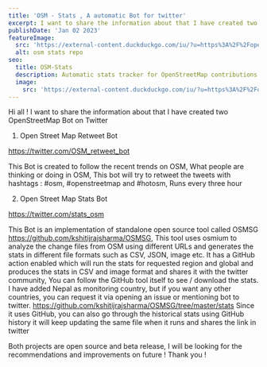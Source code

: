 ```yaml
---
title: 'OSM - Stats , A automatic Bot for twitter'
excerpt: I want to share the information about that I have created two OpenStreetMap Bot on Twitter 
publishDate: 'Jan 02 2023'
featureImage:
  src: 'https://external-content.duckduckgo.com/iu/?u=https%3A%2F%2Fopengraph.githubassets.com%2Fd603a5590d9dd857fe76cba598b77795a16e65b50fb13a8e21603e58d40169f6%2Fkshitijrajsharma%2FOSMSG&f=1&nofb=1&ipt=88ecbc64f4ae00edbc71e8ed3a9d56f72bc64ff311956f8b06973866a76f1288&ipo=images'
  alt: osm stats repo
seo:
  title: OSM-Stats
  description: Automatic stats tracker for OpenStreetMap contributions 
  image:
    src: 'https://external-content.duckduckgo.com/iu/?u=https%3A%2F%2Fopengraph.githubassets.com%2Fd603a5590d9dd857fe76cba598b77795a16e65b50fb13a8e21603e58d40169f6%2Fkshitijrajsharma%2FOSMSG&f=1&nofb=1&ipt=88ecbc64f4ae00edbc71e8ed3a9d56f72bc64ff311956f8b06973866a76f1288&ipo=images'
---
```

Hi all ! 
I want to share the information about that I have created two OpenStreetMap Bot on Twitter 

1. Open Street Map Retweet Bot 

https://twitter.com/OSM_retweet_bot 

This Bot is created to follow the recent trends on OSM, What people are thinking or doing in OSM, This bot will try to retweet the tweets with hashtags : #osm, #openstreetmap and #hotosm, Runs every three hour

2. Open Street Map Stats Bot 

https://twitter.com/stats_osm 

This Bot is an implementation of standalone open source tool called OSMSG https://github.com/kshitijrajsharma/OSMSG, This tool uses osmium to analyze the change files from OSM using different URLs and generates the stats in different file formats such as CSV, JSON, image etc. It has a GitHub action enabled which will run the stats for requested region and global and produces the stats in CSV and image format and shares it with the twitter community, You can follow the GitHub tool itself to see / download the stats. I have added Nepal as monitoring country, but if you want any other countries, you can request it via opening an issue or mentioning bot to twitter.
https://github.com/kshitijrajsharma/OSMSG/tree/master/stats
Since it uses GitHub, you can also go through the historical stats using GitHub history it will keep updating the same file when it runs and shares the link in twitter 

Both projects are open source and beta release, I will be looking for the recommendations and improvements on future ! 
Thank you ! 